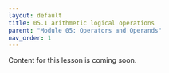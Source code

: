 ```yaml
---
layout: default
title: 05.1 arithmetic logical operations
parent: "Module 05: Operators and Operands"
nav_order: 1
---
```


Content for this lesson is coming soon.
